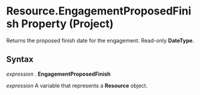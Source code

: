 
# Resource.EngagementProposedFinish Property (Project)

Returns the proposed finish date for the engagement. Read-only  **DateType**.


## Syntax

 _expression_ . **EngagementProposedFinish**

 _expression_ A variable that represents a **Resource** object.

